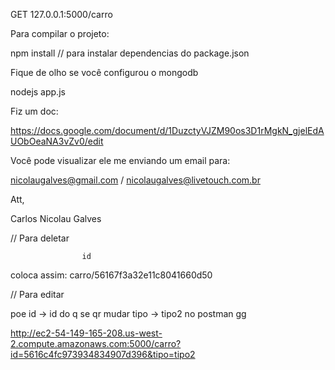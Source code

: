 

GET 127.0.0.1:5000/carro

Para compilar o projeto:

npm install // para instalar dependencias do package.json

Fique de olho se você configurou o mongodb

nodejs app.js

Fiz um doc:

https://docs.google.com/document/d/1DuzctyVJZM90os3D1rMgkN_gjelEdAUObOeaNA3vZv0/edit

Você pode visualizar ele me enviando um email para:

nicolaugalves@gmail.com / nicolaugalves@livetouch.com.br

Att,

Carlos Nicolau Galves

// Para deletar

                    id
coloca assim: carro/56167f3a32e11c8041660d50


// Para editar

poe id -> id do q se qr mudar
    tipo -> tipo2 no postman gg

http://ec2-54-149-165-208.us-west-2.compute.amazonaws.com:5000/carro?id=5616c4fc973934834907d396&tipo=tipo2



